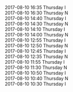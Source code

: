 2017-08-10 16:35 Thursday  I  
2017-08-10 16:30 Thursday  N  
2017-08-10 14:40 Thursday  I  
2017-08-10 14:30 Thursday  N  
2017-08-10 14:10 Thursday  I  
2017-08-10 14:00 Thursday  N  
2017-08-10 12:55 Thursday  I  
2017-08-10 12:50 Thursday  N  
2017-08-10 12:45 Thursday  I  
2017-08-10 12:35 Thursday  N  
2017-08-10 11:55 Thursday  I  
2017-08-10 11:30 Thursday  N  
2017-08-10 10:50 Thursday  I  
2017-08-10 10:40 Thursday  N  
2017-08-10 10:30 Thursday  I  
